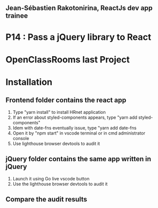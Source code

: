 ## Jean-Sébastien Rakotonirina, ReactJs dev app trainee

# P14 : Pass a jQuery library to React

# OpenClassRooms last Project

# Installation

## Frontend folder contains the react app

1. Type "yarn install" to install HRnet application
2. If an error about styled-components appears, type "yarn add styled-components"
3. Idem with date-fns eventually issue, type "yarn add date-fns
4. Open it by "npm start" in vscode terminal or in cmd administrator console
5. Use lighthouse browser devtools to audit it

## jQuery folder contains the same app written in jQuery

1. Launch it using Go live vscode button
2. Use the lighthouse browser devtools to audit it

## Compare the audit results
